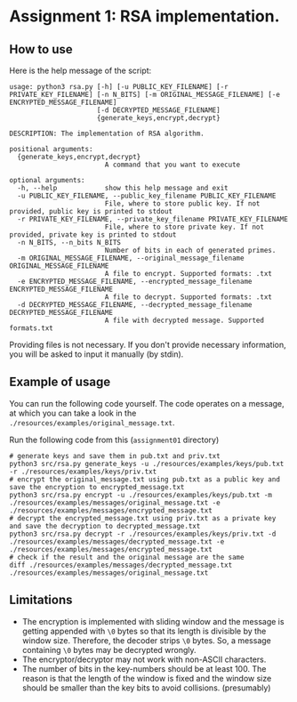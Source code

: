 # Assignment 1: RSA implementation.

## How to use

Here is the help message of the script:

```
usage: python3 rsa.py [-h] [-u PUBLIC_KEY_FILENAME] [-r PRIVATE_KEY_FILENAME] [-n N_BITS] [-m ORIGINAL_MESSAGE_FILENAME] [-e ENCRYPTED_MESSAGE_FILENAME]
                      [-d DECRYPTED_MESSAGE_FILENAME]
                      {generate_keys,encrypt,decrypt}

DESCRIPTION: The implementation of RSA algorithm.

positional arguments:
  {generate_keys,encrypt,decrypt}
                        A command that you want to execute

optional arguments:
  -h, --help            show this help message and exit
  -u PUBLIC_KEY_FILENAME, --public_key_filename PUBLIC_KEY_FILENAME
                        File, where to store public key. If not provided, public key is printed to stdout
  -r PRIVATE_KEY_FILENAME, --private_key_filename PRIVATE_KEY_FILENAME
                        File, where to store private key. If not provided, private key is printed to stdout
  -n N_BITS, --n_bits N_BITS
                        Number of bits in each of generated primes.
  -m ORIGINAL_MESSAGE_FILENAME, --original_message_filename ORIGINAL_MESSAGE_FILENAME
                        A file to encrypt. Supported formats: .txt
  -e ENCRYPTED_MESSAGE_FILENAME, --encrypted_message_filename ENCRYPTED_MESSAGE_FILENAME
                        A file to decrypt. Supported formats: .txt
  -d DECRYPTED_MESSAGE_FILENAME, --decrypted_message_filename DECRYPTED_MESSAGE_FILENAME
                        A file with decrypted message. Supported formats.txt
```

Providing files is not necessary. If you don't provide necessary information, you will be asked to input it manually (by
stdin).

## Example of usage

You can run the following code yourself. The code operates on a message, at which you can take a look in
the `./resources/examples/original_message.txt`.

Run the following code from this (`assignment01` directory)

```shell
# generate keys and save them in pub.txt and priv.txt
python3 src/rsa.py generate_keys -u ./resources/examples/keys/pub.txt -r ./resources/examples/keys/priv.txt
# encrypt the original_message.txt using pub.txt as a public key and save the encryption to encrypted_message.txt
python3 src/rsa.py encrypt -u ./resources/examples/keys/pub.txt -m ./resources/examples/messages/original_message.txt -e ./resources/examples/messages/encrypted_message.txt
# decrypt the encrypted_message.txt using priv.txt as a private key and save the decryption to decrypted_message.txt
python3 src/rsa.py decrypt -r ./resources/examples/keys/priv.txt -d ./resources/examples/messages/decrypted_message.txt -e ./resources/examples/messages/encrypted_message.txt
# check if the result and the original message are the same
diff ./resources/examples/messages/decrypted_message.txt ./resources/examples/messages/original_message.txt
```

## Limitations

* The encryption is implemented with sliding window and the message is getting appended with `\0` bytes so that its
  length is divisible by the window size. Therefore, the decoder strips `\0` bytes. So, a message containing `\0` bytes
  may be decrypted wrongly.
* The encryptor/decryptor may not work with non-ASCII characters.
* The number of bits in the key-numbers should be at least 100. The reason is that the length of the window is fixed and the window size should be smaller than the key bits to avoid collisions. (presumably)
